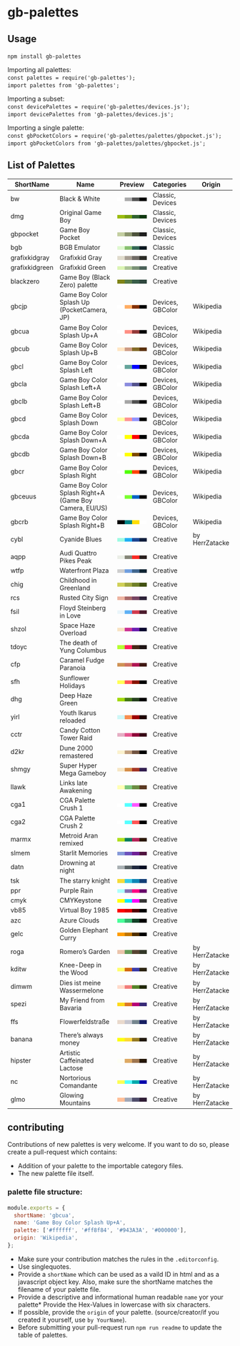 # gb-palettes

## Usage
`npm install gb-palettes`

Importing all palettes:  
`const palettes = require('gb-palettes');`  
`import palettes from 'gb-palettes';`  

Importing a subset:  
`const devicePalettes = require('gb-palettes/devices.js');`  
`import devicePalettes from 'gb-palettes/devices.js';`  

Importing a single palette:  
`const gbPocketColors = require('gb-palettes/palettes/gbpocket.js');`  
`import gbPocketColors from 'gb-palettes/palettes/gbpocket.js';`  

## List of Palettes
<!-- LIST_START -->
| ShortName | Name | Preview | Categories | Origin |
|---|---|---|---|---|
| bw | Black & White | ![bw](previews/bw.svg "Palette: bw") | Classic, Devices |  |
| dmg | Original Game Boy | ![dmg](previews/dmg.svg "Palette: dmg") | Classic, Devices |  |
| gbpocket | Game Boy Pocket | ![gbpocket](previews/gbpocket.svg "Palette: gbpocket") | Classic, Devices |  |
| bgb | BGB Emulator | ![bgb](previews/bgb.svg "Palette: bgb") | Classic |  |
| grafixkidgray | Grafixkid Gray | ![grafixkidgray](previews/grafixkidgray.svg "Palette: grafixkidgray") | Creative |  |
| grafixkidgreen | Grafixkid Green | ![grafixkidgreen](previews/grafixkidgreen.svg "Palette: grafixkidgreen") | Creative |  |
| blackzero | Game Boy (Black Zero) palette | ![blackzero](previews/blackzero.svg "Palette: blackzero") | Creative |  |
| gbcjp | Game Boy Color Splash Up (PocketCamera, JP) | ![gbcjp](previews/gbcjp.svg "Palette: gbcjp") | Devices, GBColor | Wikipedia |
| gbcua | Game Boy Color Splash Up+A | ![gbcua](previews/gbcua.svg "Palette: gbcua") | Devices, GBColor | Wikipedia |
| gbcub | Game Boy Color Splash Up+B | ![gbcub](previews/gbcub.svg "Palette: gbcub") | Devices, GBColor | Wikipedia |
| gbcl | Game Boy Color Splash Left | ![gbcl](previews/gbcl.svg "Palette: gbcl") | Devices, GBColor | Wikipedia |
| gbcla | Game Boy Color Splash Left+A | ![gbcla](previews/gbcla.svg "Palette: gbcla") | Devices, GBColor | Wikipedia |
| gbclb | Game Boy Color Splash Left+B | ![gbclb](previews/gbclb.svg "Palette: gbclb") | Devices, GBColor | Wikipedia |
| gbcd | Game Boy Color Splash Down | ![gbcd](previews/gbcd.svg "Palette: gbcd") | Devices, GBColor | Wikipedia |
| gbcda | Game Boy Color Splash Down+A | ![gbcda](previews/gbcda.svg "Palette: gbcda") | Devices, GBColor | Wikipedia |
| gbcdb | Game Boy Color Splash Down+B | ![gbcdb](previews/gbcdb.svg "Palette: gbcdb") | Devices, GBColor | Wikipedia |
| gbcr | Game Boy Color Splash Right | ![gbcr](previews/gbcr.svg "Palette: gbcr") | Devices, GBColor | Wikipedia |
| gbceuus | Game Boy Color Splash Right+A (Game Boy Camera, EU/US) | ![gbceuus](previews/gbceuus.svg "Palette: gbceuus") | Devices, GBColor | Wikipedia |
| gbcrb | Game Boy Color Splash Right+B | ![gbcrb](previews/gbcrb.svg "Palette: gbcrb") | Devices, GBColor | Wikipedia |
| cybl | Cyanide Blues | ![cybl](previews/cybl.svg "Palette: cybl") | Creative | by HerrZatacke |
| aqpp | Audi Quattro Pikes Peak | ![aqpp](previews/aqpp.svg "Palette: aqpp") | Creative |  |
| wtfp | Waterfront Plaza | ![wtfp](previews/wtfp.svg "Palette: wtfp") | Creative |  |
| chig | Childhood in Greenland | ![chig](previews/chig.svg "Palette: chig") | Creative |  |
| rcs | Rusted City Sign | ![rcs](previews/rcs.svg "Palette: rcs") | Creative |  |
| fsil | Floyd Steinberg in Love | ![fsil](previews/fsil.svg "Palette: fsil") | Creative |  |
| shzol | Space Haze Overload | ![shzol](previews/shzol.svg "Palette: shzol") | Creative |  |
| tdoyc | The death of Yung Columbus | ![tdoyc](previews/tdoyc.svg "Palette: tdoyc") | Creative |  |
| cfp | Caramel Fudge Paranoia | ![cfp](previews/cfp.svg "Palette: cfp") | Creative |  |
| sfh | Sunflower Holidays | ![sfh](previews/sfh.svg "Palette: sfh") | Creative |  |
| dhg | Deep Haze Green | ![dhg](previews/dhg.svg "Palette: dhg") | Creative |  |
| yirl | Youth Ikarus reloaded | ![yirl](previews/yirl.svg "Palette: yirl") | Creative |  |
| cctr | Candy Cotton Tower Raid | ![cctr](previews/cctr.svg "Palette: cctr") | Creative |  |
| d2kr | Dune 2000 remastered | ![d2kr](previews/d2kr.svg "Palette: d2kr") | Creative |  |
| shmgy | Super Hyper Mega Gameboy | ![shmgy](previews/shmgy.svg "Palette: shmgy") | Creative |  |
| llawk | Links late Awakening | ![llawk](previews/llawk.svg "Palette: llawk") | Creative |  |
| cga1 | CGA Palette Crush 1 | ![cga1](previews/cga1.svg "Palette: cga1") | Creative |  |
| cga2 | CGA Palette Crush 2 | ![cga2](previews/cga2.svg "Palette: cga2") | Creative |  |
| marmx | Metroid Aran remixed | ![marmx](previews/marmx.svg "Palette: marmx") | Creative |  |
| slmem | Starlit Memories | ![slmem](previews/slmem.svg "Palette: slmem") | Creative |  |
| datn | Drowning at night | ![datn](previews/datn.svg "Palette: datn") | Creative |  |
| tsk | The starry knight | ![tsk](previews/tsk.svg "Palette: tsk") | Creative |  |
| ppr | Purple Rain | ![ppr](previews/ppr.svg "Palette: ppr") | Creative |  |
| cmyk | CMYKeystone | ![cmyk](previews/cmyk.svg "Palette: cmyk") | Creative |  |
| vb85 | Virtual Boy 1985 | ![vb85](previews/vb85.svg "Palette: vb85") | Creative |  |
| azc | Azure Clouds | ![azc](previews/azc.svg "Palette: azc") | Creative |  |
| gelc | Golden Elephant Curry | ![gelc](previews/gelc.svg "Palette: gelc") | Creative |  |
| roga | Romero’s Garden | ![roga](previews/roga.svg "Palette: roga") | Creative | by HerrZatacke |
| kditw | Knee-Deep in the Wood | ![kditw](previews/kditw.svg "Palette: kditw") | Creative | by HerrZatacke |
| dimwm | Dies ist meine Wassermelone | ![dimwm](previews/dimwm.svg "Palette: dimwm") | Creative | by HerrZatacke |
| spezi | My Friend from Bavaria | ![spezi](previews/spezi.svg "Palette: spezi") | Creative | by HerrZatacke |
| ffs | Flowerfeldstraße | ![ffs](previews/ffs.svg "Palette: ffs") | Creative | by HerrZatacke |
| banana | There’s always money | ![banana](previews/banana.svg "Palette: banana") | Creative | by HerrZatacke |
| hipster | Artistic Caffeinated Lactose | ![hipster](previews/hipster.svg "Palette: hipster") | Creative | by HerrZatacke |
| nc | Nortorious Comandante | ![nc](previews/nc.svg "Palette: nc") | Creative | by HerrZatacke |
| glmo | Glowing Mountains | ![glmo](previews/glmo.svg "Palette: glmo") | Creative | by HerrZatacke |
<!-- LIST_END -->

## contributing
Contributions of new palettes is very welcome. If you want to do so, please create a pull-request which contains:
* Addition of your palette to the importable category files.
* The new palette file itself.

### palette file structure:
``` javascript
module.exports = {
  shortName: 'gbcua',
  name: 'Game Boy Color Splash Up+A',
  palette: ['#ffffff', '#ff8f84', '#943A3A', '#000000'],
  origin: 'Wikipedia',
};
```
* Make sure your contribution matches the rules in the `.editorconfig`.
* Use singlequotes.
* Provide a `shortName` which can be used as a vaild ID in html and as a javascript object key. Also, make sure the shortName matches the filename of your palette file.
* Provide a descriptive and informational human readable `name` yor your palette* Provide the Hex-Values in lowercase with six characters.
* If possible, provide the `origin` of your palette. (source/creator/if you created it yourself, use `by YourName`).
* Before submitting your pull-request run `npm run readme` to update the table of palettes.
